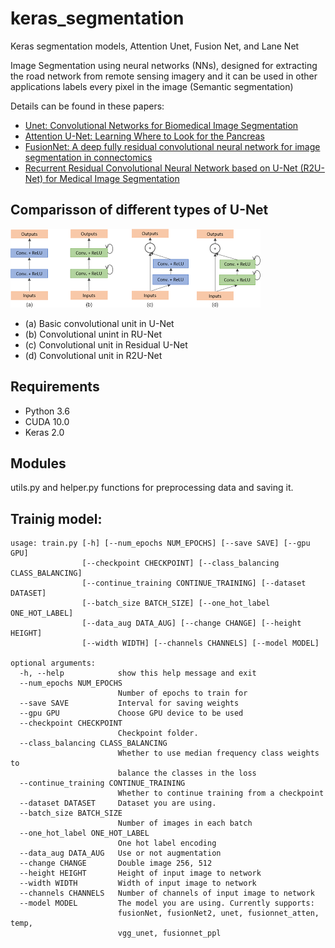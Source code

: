 # keras_segmentation
Keras segmentation models, Attention Unet, Fusion Net, and Lane Net

Image Segmentation using neural networks (NNs), designed for extracting the road network from remote sensing imagery and it can be used in other applications labels every pixel in the image (Semantic segmentation) 

Details can be found in these papers:

* [Unet: Convolutional Networks for Biomedical Image Segmentation](https://arxiv.org/abs/1505.04597)
* [Attention U-Net: Learning Where to Look for the Pancreas](https://arxiv.org/abs/1804.03999)
* [FusionNet: A deep fully residual convolutional neural network for image segmentation in connectomics](https://arxiv.org/pdf/1612.05360)
* [Recurrent Residual Convolutional Neural Network based on U-Net (R2U-Net) for Medical Image Segmentation](https://arxiv.org/abs/1802.06955)

## Comparisson of different types of U-Net 

![types U-Net](Images/runet.png)


* (a) Basic convolutional unit in U-Net
* (b) Convolutional unint in RU-Net
* (c) Convolutional unit in Residual U-Net
* (d) Convolutional unit in R2U-Net


## Requirements
* Python 3.6
* CUDA 10.0
* Keras 2.0


## Modules
utils.py and helper.py 
functions for preprocessing data and saving it.


## Trainig model:
```
usage: train.py [-h] [--num_epochs NUM_EPOCHS] [--save SAVE] [--gpu GPU]
                [--checkpoint CHECKPOINT] [--class_balancing CLASS_BALANCING]
                [--continue_training CONTINUE_TRAINING] [--dataset DATASET]
                [--batch_size BATCH_SIZE] [--one_hot_label ONE_HOT_LABEL]
                [--data_aug DATA_AUG] [--change CHANGE] [--height HEIGHT]
                [--width WIDTH] [--channels CHANNELS] [--model MODEL]

optional arguments:
  -h, --help            show this help message and exit
  --num_epochs NUM_EPOCHS
                        Number of epochs to train for
  --save SAVE           Interval for saving weights
  --gpu GPU             Choose GPU device to be used
  --checkpoint CHECKPOINT
                        Checkpoint folder.
  --class_balancing CLASS_BALANCING
                        Whether to use median frequency class weights to
                        balance the classes in the loss
  --continue_training CONTINUE_TRAINING
                        Whether to continue training from a checkpoint
  --dataset DATASET     Dataset you are using.
  --batch_size BATCH_SIZE
                        Number of images in each batch
  --one_hot_label ONE_HOT_LABEL
                        One hot label encoding
  --data_aug DATA_AUG   Use or not augmentation
  --change CHANGE       Double image 256, 512
  --height HEIGHT       Height of input image to network
  --width WIDTH         Width of input image to network
  --channels CHANNELS   Number of channels of input image to network
  --model MODEL         The model you are using. Currently supports:
                        fusionNet, fusionNet2, unet, fusionnet_atten, temp,
                        vgg_unet, fusionnet_ppl
```
